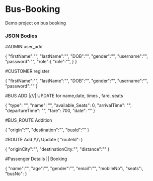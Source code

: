 # Bus-Booking
Demo project on bus booking

### JSON Bodies

#ADMIN user_add

{
	"firstName":"",
	"lastName":"",
	"DOB":"",
	"gender":"",
	"username":"",
	"password":"",
	"role":{
		"role":"",
		}
}

#CUSTOMER register

{
	"firstName":"",
	"lastName":"",
	"DOB":"",
	"gender":"",
	"username":"",
	"password":""
}

#BUS ADD |/\/\/\| UPDATE for name,date, times , fare, seats

{
	 "type": "",
     "name": "",
     "available_Seats": 0,
     "arrivalTime": "",
     "departureTime": "",
     "fare": 700,
     "date": ""
}

#BUS_ROUTE Addition

{
	"origin":"",
	"destination":"",
	"busId":""
}


#ROUTE Add /\\/\ Update ( "routeId": )

{
	"originCity":"",
	"destinationCity:"",
	"distance":""
}

#Passenger Details || Booking

{
	"name":"",
	"age":"",
	"gender":"",
	"email":"",
	"mobileNo":,
	"seats":,
	"busNo":
}